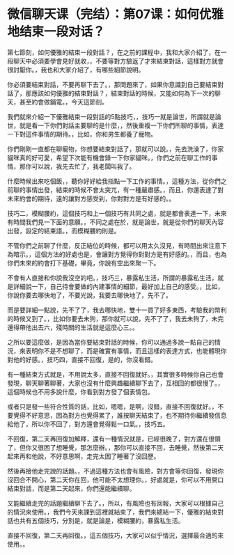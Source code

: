 # 微信聊天课（完结）：第07课：如何优雅地结束一段对话？

第七節刻，如何優雅的結束一段對話？，在之前的課程中，我和大家介紹了，在一段聊天中必須要學會見好就收，，不要等對方驗返了才來結束對話，這樣對方就會很討厭你。，我也和大家介紹了，有哪些細節說明。

你必須要結束對話，不要再聊下去了。，那問題來了，如果你意識到自己要結束對話了，那應該如何優雅的結束對話？，結束對話的時候，又能如何為下一次的聊天，甚至約會做鋪電。，今天這節刻。

我們就來介紹一下優雅結束一段對話的5點技巧，，技巧一就是論世，所謂就是論世，就是看一下你們對話主要聊的是什麼，，然後重複一下你們所聊的事情，表達一下對這件事情的期待。，比如，你和男生都養了寵物。

你們剛剛一直都在聊寵物，你想要結束對話了，那就可以說。，先去洗澡了，你家貓咪真的好可愛，希望下次能有機會錄一下你家貓咪。，你們之前在聊工作的事情，那你可以說，我先去忙了，我老闆叫我了。

什麼時候出來吃個飯，，聽你好好給我指點一下工作的事情。，這種方法，從你們之前聊的事情出發，結束的時候不會太突兀，有一種嚴肅感。，而且，你還表達了對未來約會的期待，遠的讓對方感受到，你對對方是有好感的。。

技巧二，模糊腰約，這個技巧和上一個技巧有共同之處，就是都會表達一下，未來有時間我們見一下面的意願。，不同之處在於，就是論世，就是從你們的聊天內容出發，設定的結束語。，而模糊腰約則是。

不管你們之前聊了什麼，反正結位的時候，都可以用太久沒見，有時間出來注意下為暗示。，這個方法的好處也是，會讓對方覺得你對對方是有好感的。，而且，也為你們未來的約會打下基礎，畢竟，你說有空出來聚一下。

不會有人直接和你說我沒空的吧。，技巧三，暴露私生活，所謂的暴露私生活，就是詳細說一下，自己待會要做的內建事情的細節，最好加上自己的感受。，比如，你說你要去哪快地了，不要光說，我要去哪快地了，先不了。

而是要詳細一點說，先不了了，我去哪快地，雙十一買了好多東西，考驗我的幣利的時候又到了。，比如你要去未狗，那你就可以說，先不了了，我去未狗了，未完還得帶他出去六，殘時關的生活就是這麼心三。。

之所以要這麼做，是因為當你要結束對話的時候，你可以通過多說一點自己的情況，來表明你不是不想聊了，而是確實有事情，而且這樣的表達方式，也能體現你對他的好感。，技巧四，直接不回復，是的，你沒看錯。

有一種結束方式就是，不用說太多，直接不回復就好。，其實很多時候你自己也會發現，聊天聊著聊著，大家也沒有什麼興趣繼續聊下去了，互相回的都很慢了。，這個時候也不用多說什麼，你看到對方發了個表情包。

或者只是發一些符合性質的話，比如，嗯嗯，是啊，沒錯，直接不回復就好。，不要覺得不好意思，因為對方也覺得累了，誰按聊天結束了，也不期待你繼續發信息給他了，所以你不回了，對方還會覺得鬆一口氣。，技巧五。

不回復，第二天再回復加解釋，還有一種情況就是，已經很晚了，對方還在很領了，但你又很困了想睡覺，那怎麼辦。，那你可以直接不回，去睡覺，然後第二天起來再和他說，不好意思啊，走完太困了睡著了沒回歷。

然後再接他走完說的話題。，不過這種方法也會有風險，對方會等你回復，發現你沒回合不開心，第二天你在回，他可能不太想理你。，好處就是，你可以不用開口結束對話，而是第二天起來，你們還能繼續聊。

又能繼續走完的話題繼續聊下去了。，所以，有風險也有回報，大家可以根據自己的情況來使用。，我們今天來課到這裡就結束了，我們來總結一下，優雅的結束對話也共有五個技巧，分別是，就是論是，模糊腰約，暴露私生活。

直接不回復，第二天再回復。，這五個技巧，大家可以似乎情況，選擇最合適的來使用。。